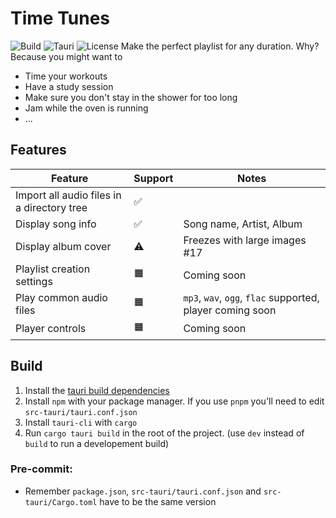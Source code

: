 # Time Tunes
![Build](https://img.shields.io/github/actions/workflow/status/lxbx44/time-tunes/rust.yml?style=for-the-badge) ![Tauri](https://img.shields.io/badge/Built%20with%20Tauri-tauri?style=for-the-badge&logo=tauri&labelColor=282a33&color=%2324c8d8) ![License](https://img.shields.io/badge/Licenses-Apache%2C%20MIT-blue?style=for-the-badge)
Make the perfect playlist for any duration.
Why? Because you might want to 
 - Time your workouts
 - Have a study session
 - Make sure you don't stay in the shower for too long
 - Jam while the oven is running
 - ...

## Features
| Feature                                    | Support | Notes                                                     |
|--------------------------------------------|---------|-----------------------------------------------------------|
| Import all audio files in a directory tree | ✅      |                                                           |
| Display song info                          | ✅      | Song name, Artist, Album                                  |
| Display album cover                        | ⚠️       | Freezes with large images #17                             |
| Playlist creation settings                 | 🟧      | Coming soon                                               |
| Play common audio files                    | 🟧      | `mp3`, `wav`, `ogg`, `flac` supported, player coming soon |
| Player controls                            | 🟧      | Coming soon                                               |

## Build
 1. Install the [tauri build dependencies](https://tauri.app/v1/guides/getting-started/prerequisites#setting-up-linux)
 2. Install `npm` with your package manager. If you use `pnpm` you'll need to edit `src-tauri/tauri.conf.json`
 3. Install `tauri-cli` with `cargo`
 4. Run `cargo tauri build` in the root of the project. (use `dev` instead of `build` to run a developement build)

### Pre-commit:
 - Remember `package.json`, `src-tauri/tauri.conf.json` and `src-tauri/Cargo.toml` have to be the same version
